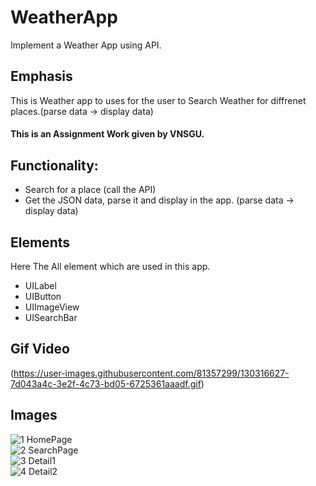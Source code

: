 # WeatherApp
Implement a Weather App using API.

<h2>Emphasis</h2>
This is Weather app to uses for the user to Search Weather for diffrenet places.(parse data -> display data)<br>
<h4>This is an Assignment Work given by VNSGU.</h4>
<h2> Functionality: </h2>
<ul>
  <li>Search for a place (call the API)</li>
  <li>Get the JSON data, parse it and display in the app. (parse data -> display data)</li>
</ul>

<h2>Elements</h2>
<p>Here The All element which are used in this app.</p>
<ul>
  <li>UILabel</li>
  <li>UIButton</li>
  <li>UIImageView</li>
  <li>UISearchBar</li>
</ul>

<h2>Gif Video</h2>

(https://user-images.githubusercontent.com/81357299/130316627-7d043a4c-3e2f-4c73-bd05-6725361aaadf.gif)

<h2>Images</h2>

  ![1 HomePage](https://user-images.githubusercontent.com/81357299/130316511-ded33243-dda7-4faa-90f8-43abe9927810.png)</br>
  ![2 SearchPage](https://user-images.githubusercontent.com/81357299/130316516-f971c266-4136-4a33-a904-bf56352675b4.png)</br>
  ![3 Detail1](https://user-images.githubusercontent.com/81357299/130316524-f125332b-127f-4901-b889-3977fcb024c3.png)</br>
  ![4 Detail2](https://user-images.githubusercontent.com/81357299/130316535-310df158-d4f3-4fe8-9c01-dbf961b9fd63.png)



